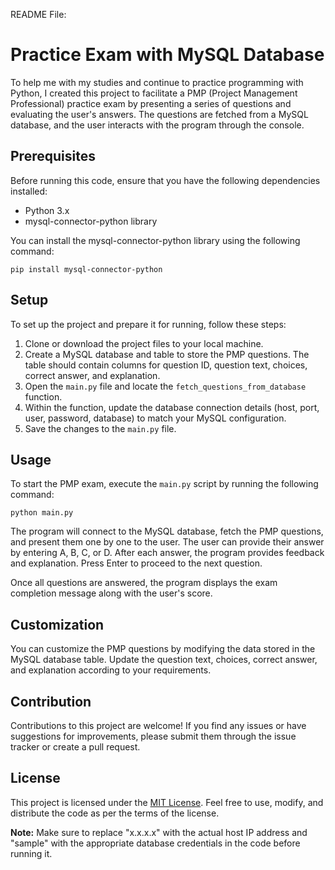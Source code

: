 README File:

# Practice Exam with MySQL Database

To help me with my studies and continue to practice programming with Python, I created this project to facilitate a PMP (Project Management Professional) practice exam by presenting a series of questions and evaluating the user's answers. The questions are fetched from a MySQL database, and the user interacts with the program through the console.

## Prerequisites

Before running this code, ensure that you have the following dependencies installed:

- Python 3.x
- mysql-connector-python library

You can install the mysql-connector-python library using the following command:

```
pip install mysql-connector-python
```

## Setup

To set up the project and prepare it for running, follow these steps:

1. Clone or download the project files to your local machine.
2. Create a MySQL database and table to store the PMP questions. The table should contain columns for question ID, question text, choices, correct answer, and explanation.
3. Open the `main.py` file and locate the `fetch_questions_from_database` function.
4. Within the function, update the database connection details (host, port, user, password, database) to match your MySQL configuration.
5. Save the changes to the `main.py` file.

## Usage

To start the PMP exam, execute the `main.py` script by running the following command:

```
python main.py
```

The program will connect to the MySQL database, fetch the PMP questions, and present them one by one to the user. The user can provide their answer by entering A, B, C, or D. After each answer, the program provides feedback and explanation. Press Enter to proceed to the next question.

Once all questions are answered, the program displays the exam completion message along with the user's score.

## Customization

You can customize the PMP questions by modifying the data stored in the MySQL database table. Update the question text, choices, correct answer, and explanation according to your requirements.

## Contribution

Contributions to this project are welcome! If you find any issues or have suggestions for improvements, please submit them through the issue tracker or create a pull request.

## License

This project is licensed under the [MIT License](LICENSE). Feel free to use, modify, and distribute the code as per the terms of the license.

**Note:** Make sure to replace "x.x.x.x" with the actual host IP address and "sample" with the appropriate database credentials in the code before running it.
